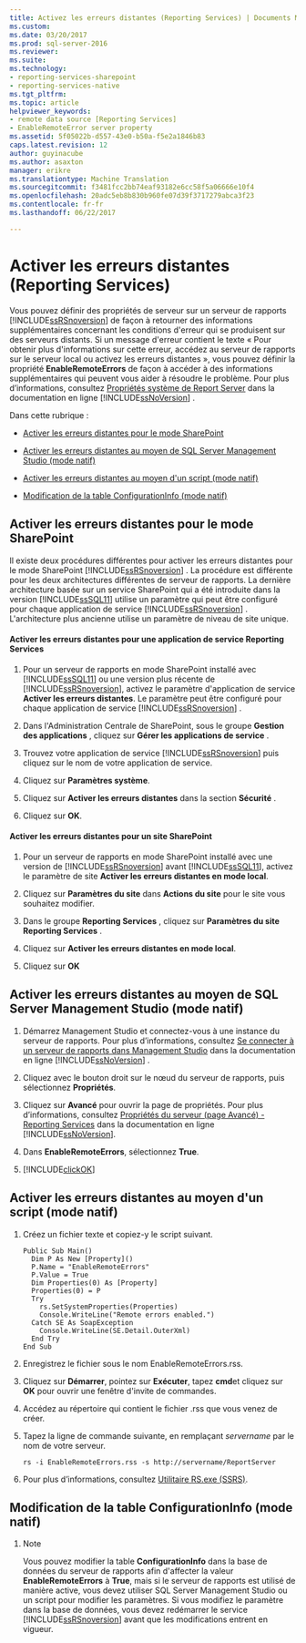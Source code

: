 ```yaml
---
title: Activez les erreurs distantes (Reporting Services) | Documents Microsoft
ms.custom: 
ms.date: 03/20/2017
ms.prod: sql-server-2016
ms.reviewer: 
ms.suite: 
ms.technology:
- reporting-services-sharepoint
- reporting-services-native
ms.tgt_pltfrm: 
ms.topic: article
helpviewer_keywords:
- remote data source [Reporting Services]
- EnableRemoteError server property
ms.assetid: 5f05022b-d557-43e0-b50a-f5e2a1846b83
caps.latest.revision: 12
author: guyinacube
ms.author: asaxton
manager: erikre
ms.translationtype: Machine Translation
ms.sourcegitcommit: f3481fcc2bb74eaf93182e6cc58f5a06666e10f4
ms.openlocfilehash: 20adc5eb8b830b960fe07d39f3717279abca3f23
ms.contentlocale: fr-fr
ms.lasthandoff: 06/22/2017

---
```

# <a name="enable-remote-errors-reporting-services"></a>Activer les erreurs distantes (Reporting Services)
  Vous pouvez définir des propriétés de serveur sur un serveur de rapports [!INCLUDE[ssRSnoversion](../../includes/ssrsnoversion-md.md)] de façon à retourner des informations supplémentaires concernant les conditions d'erreur qui se produisent sur des serveurs distants. Si un message d'erreur contient le texte « Pour obtenir plus d'informations sur cette erreur, accédez au serveur de rapports sur le serveur local ou activez les erreurs distantes », vous pouvez définir la propriété **EnableRemoteErrors** de façon à accéder à des informations supplémentaires qui peuvent vous aider à résoudre le problème. Pour plus d’informations, consultez [Propriétés système de Report Server](../../reporting-services/report-server-web-service/net-framework/reporting-services-properties-report-server-system-properties.md) dans la documentation en ligne [!INCLUDE[ssNoVersion](../../includes/ssnoversion-md.md)] .  
  
 Dans cette rubrique :  
  
-   [Activer les erreurs distantes pour le mode SharePoint](#bkmk_sharepoint)  
  
-   [Activer les erreurs distantes au moyen de SQL Server Management Studio (mode natif)](#bkmk_mgtStudio)  
  
-   [Activer les erreurs distantes au moyen d'un script (mode natif)](#bkmk_script)  
  
-   [Modification de la table ConfigurationInfo (mode natif)](#bkmk_ConfigurationInfo)  
  
##  <a name="bkmk_sharepoint"></a> Activer les erreurs distantes pour le mode SharePoint  
 Il existe deux procédures différentes pour activer les erreurs distantes pour le mode SharePoint [!INCLUDE[ssRSnoversion](../../includes/ssrsnoversion-md.md)] . La procédure est différente pour les deux architectures différentes de serveur de rapports. La dernière architecture basée sur un service SharePoint qui a été introduite dans la version [!INCLUDE[ssSQL11](../../includes/sssql11-md.md)] utilise un paramètre qui peut être configuré pour chaque application de service [!INCLUDE[ssRSnoversion](../../includes/ssrsnoversion-md.md)] . L'architecture plus ancienne utilise un paramètre de niveau de site unique.  
  
#### <a name="enable-remote-errors-for-a-reporting-services-service-application"></a>Activer les erreurs distantes pour une application de service Reporting Services  
  
1.  Pour un serveur de rapports en mode SharePoint installé avec [!INCLUDE[ssSQL11](../../includes/sssql11-md.md)] ou une version plus récente de [!INCLUDE[ssRSnoversion](../../includes/ssrsnoversion-md.md)], activez le paramètre d'application de service **Activer les erreurs distantes**. Le paramètre peut être configuré pour chaque application de service [!INCLUDE[ssRSnoversion](../../includes/ssrsnoversion-md.md)] .  
  
2.  Dans l'Administration Centrale de SharePoint, sous le groupe **Gestion des applications** , cliquez sur **Gérer les applications de service** .  
  
3.  Trouvez votre application de service [!INCLUDE[ssRSnoversion](../../includes/ssrsnoversion-md.md)] puis cliquez sur le nom de votre application de service.  
  
4.  Cliquez sur **Paramètres système**.  
  
5.  Cliquez sur **Activer les erreurs distantes** dans la section **Sécurité** .  
  
6.  Cliquez sur **OK**.  
  
#### <a name="enable-remote-errors-for-a-sharepoint-site"></a>Activer les erreurs distantes pour un site SharePoint  
  
1.  Pour un serveur de rapports en mode SharePoint installé avec une version de [!INCLUDE[ssRSnoversion](../../includes/ssrsnoversion-md.md)] avant [!INCLUDE[ssSQL11](../../includes/sssql11-md.md)], activez le paramètre de site **Activer les erreurs distantes en mode local**.  
  
2.  Cliquez sur **Paramètres du site** dans **Actions du site** pour le site vous souhaitez modifier.  
  
3.  Dans le groupe **Reporting Services** , cliquez sur **Paramètres du site Reporting Services** .  
  
4.  Cliquez sur **Activer les erreurs distantes en mode local**.  
  
5.  Cliquez sur **OK**  
  
##  <a name="bkmk_mgtStudio"></a> Activer les erreurs distantes au moyen de SQL Server Management Studio (mode natif)  
  
1.  Démarrez Management Studio et connectez-vous à une instance du serveur de rapports. Pour plus d’informations, consultez [Se connecter à un serveur de rapports dans Management Studio](../../reporting-services/tools/connect-to-a-report-server-in-management-studio.md) dans la documentation en ligne [!INCLUDE[ssNoVersion](../../includes/ssnoversion-md.md)] .  
  
2.  Cliquez avec le bouton droit sur le nœud du serveur de rapports, puis sélectionnez **Propriétés**.  
  
3.  Cliquez sur **Avancé** pour ouvrir la page de propriétés. Pour plus d’informations, consultez [Propriétés du serveur &#40;page Avancé&#41; - Reporting Services](../../reporting-services/tools/server-properties-advanced-page-reporting-services.md) dans la documentation en ligne [!INCLUDE[ssNoVersion](../../includes/ssnoversion-md.md)].  
  
4.  Dans **EnableRemoteErrors**, sélectionnez **True**.  
  
5.  [!INCLUDE[clickOK](../../includes/clickok-md.md)]  
  
##  <a name="bkmk_script"></a> Activer les erreurs distantes au moyen d'un script (mode natif)  
  
1.  Créez un fichier texte et copiez-y le script suivant.  
  
    ```  
    Public Sub Main()  
      Dim P As New [Property]()  
      P.Name = "EnableRemoteErrors"  
      P.Value = True  
      Dim Properties(0) As [Property]  
      Properties(0) = P  
      Try  
        rs.SetSystemProperties(Properties)  
        Console.WriteLine("Remote errors enabled.")  
      Catch SE As SoapException  
        Console.WriteLine(SE.Detail.OuterXml)  
      End Try  
    End Sub  
    ```  
  
2.  Enregistrez le fichier sous le nom EnableRemoteErrors.rss.  
  
3.  Cliquez sur **Démarrer**, pointez sur **Exécuter**, tapez **cmd**et cliquez sur **OK** pour ouvrir une fenêtre d'invite de commandes.  
  
4.  Accédez au répertoire qui contient le fichier .rss que vous venez de créer.  
  
5.  Tapez la ligne de commande suivante, en remplaçant *servername* par le nom de votre serveur.  
  
    ```  
    rs -i EnableRemoteErrors.rss -s http://servername/ReportServer  
    ```  
  
6.  Pour plus d’informations, consultez [Utilitaire RS.exe &#40;SSRS&#41;](../../reporting-services/tools/rs-exe-utility-ssrs.md).  
  
##  <a name="bkmk_ConfigurationInfo"></a> Modification de la table ConfigurationInfo (mode natif)  
  
1.  > [!NOTE]  
    >  Vous pouvez modifier la table **ConfigurationInfo** dans la base de données du serveur de rapports afin d'affecter la valeur **EnableRemoteErrors** à **True**, mais si le serveur de rapports est utilisé de manière active, vous devez utiliser SQL Server Management Studio ou un script pour modifier les paramètres. Si vous modifiez le paramètre dans la base de données, vous devez redémarrer le service [!INCLUDE[ssRSnoversion](../../includes/ssrsnoversion-md.md)] avant que les modifications entrent en vigueur.  
  
  
